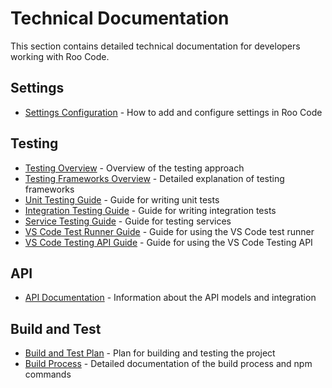 # Technical Documentation

This section contains detailed technical documentation for developers working with Roo Code.

## Settings

- [Settings Configuration](./settings/settings.md) - How to add and configure settings in Roo Code

## Testing

- [Testing Overview](./testing/testing-overview.md) - Overview of the testing approach
- [Testing Frameworks Overview](./testing/testing-frameworks.md) - Detailed explanation of testing frameworks
- [Unit Testing Guide](./testing/unit-tests.md) - Guide for writing unit tests
- [Integration Testing Guide](./testing/integration-tests.md) - Guide for writing integration tests
- [Service Testing Guide](./testing/service-tests.md) - Guide for testing services
- [VS Code Test Runner Guide](./testing/vscode-test-runner.md) - Guide for using the VS Code test runner
- [VS Code Testing API Guide](./testing/vscode-testing-api.md) - Guide for using the VS Code Testing API

## API

- [API Documentation](./api/fix-requesty-model-info.md) - Information about the API models and integration

## Build and Test

- [Build and Test Plan](./build-and-test-plan.md) - Plan for building and testing the project
- [Build Process](./build-process.md) - Detailed documentation of the build process and npm commands